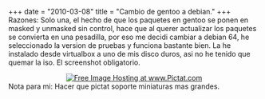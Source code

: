 +++
date = "2010-03-08"
title = "Cambio de gentoo a debian."
+++
Razones: Solo una, el hecho de que los paquetes en gentoo se ponen en masked y unmasked sin control, hace que al querer actualizar los paquetes se convierta en una pesadilla, por eso me decidi cambiar a debian 64, he seleccionado la version de pruebas y funciona bastante bien. La he instalado desde virtualbox a uno de mis disco duros, asi no he tenido que quemar la iso. El screenshot obligatorio.

<center>
<a href="http://Pictat.com/show.php?i=/2010/3/8/48511screenshot.png" target="_blank"><img src="http://Pictat.com/t/2010/3/8/48511screenshot.png" border="0" alt="Free Image Hosting at www.Pictat.com"></a> </center>Nota para mi: Hacer que pictat soporte miniaturas mas grandes.
